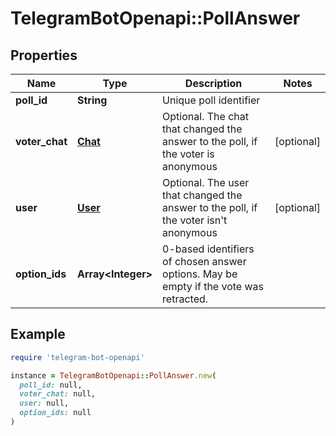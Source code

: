 # TelegramBotOpenapi::PollAnswer

## Properties

| Name | Type | Description | Notes |
| ---- | ---- | ----------- | ----- |
| **poll_id** | **String** | Unique poll identifier |  |
| **voter_chat** | [**Chat**](Chat.md) | Optional. The chat that changed the answer to the poll, if the voter is anonymous | [optional] |
| **user** | [**User**](User.md) | Optional. The user that changed the answer to the poll, if the voter isn&#39;t anonymous | [optional] |
| **option_ids** | **Array&lt;Integer&gt;** | 0-based identifiers of chosen answer options. May be empty if the vote was retracted. |  |

## Example

```ruby
require 'telegram-bot-openapi'

instance = TelegramBotOpenapi::PollAnswer.new(
  poll_id: null,
  voter_chat: null,
  user: null,
  option_ids: null
)
```

